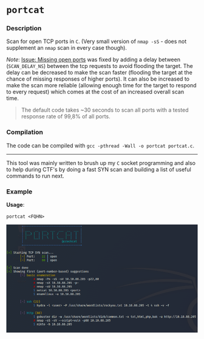 # `portcat`

### Description

Scan for open TCP ports in `C`. (Very small version of `nmap -sS` - does not supplement an `nmap` scan in every case though).

*Note*: [Issue: Missing open ports](https://github.com/Cr4ckC4t/portcat/issues/1) was fixed by adding a delay between (`SCAN_DELAY_NS`) between the tcp requests to avoid flooding the target. The delay can be decreased to make the scan faster (flooding the target at the chance of missing responses of higher ports). It can also be increased to make the scan more reliable (allowing enough time for the target to respond to every request) which comes at the cost of an increased overall scan time.

> The default code takes ~30 seconds to scan all ports with a tested response rate of 99,8% of all ports.

### Compilation

The code can be compiled with `gcc -pthread -Wall -o portcat portcat.c`.

---

This tool was mainly written to brush up my `C` socket programming and also to help during CTF's by doing a fast SYN scan and building a list of useful commands to run next.

### Example
**Usage**:
```
portcat <FQHN>
```

![preview](./preview.PNG)
